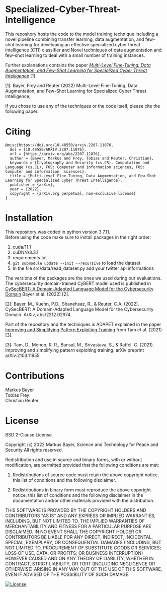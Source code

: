 # Specialized-Cyber-Threat-Intelligence

This repository hosts the code to the model training technique including a novel pipeline combining transfer learning, data augmentation, and few-shot learning for developing an effective specialized cyber threat intelligence (CTI) classifier and Novel techniques of data augmentation and few-shot learning to deal with a small number of training instances.

Further explanations contains the paper [*Multi-Level Fine-Tuning, Data Augmentation, and Few-Shot Learning for Specialized Cyber Threat Intelligence*](https://arxiv.org/abs/2207.11076) [1].

[1]: Bayer, Frey and Reuter (2022) Multi-Level Fine-Tuning, Data Augmentation, and Few-Shot Learning for Specialized Cyber Threat Intelligence,

If you chose to use any of the techniques or the code itself, please cite the following paper.

# Citing

```
@misc{https://doi.org/10.48550/arxiv.2207.11076,
  doi = {10.48550/ARXIV.2207.11076},
  url = {https://arxiv.org/abs/2207.11076},
  author = {Bayer, Markus and Frey, Tobias and Reuter, Christian},
  keywords = {Cryptography and Security (cs.CR), Computation and Language (cs.CL), FOS: Computer and information sciences, FOS: Computer and information  sciences},
  title = {Multi-Level Fine-Tuning, Data Augmentation, and Few-Shot Learning for Specialized Cyber Threat Intelligence},
  publisher = {arXiv},
  year = {2022},
  copyright = {arXiv.org perpetual, non-exclusive license}
}
```
# Installation

This repository was coded in python version 3.7.11.\
Before using the code make sure to install packages in the right order:
1. cuda/11.1
2. cuDNN/8.3.1
3. requirements.txt
4. `git submodule update --init --recursive` to load the dataset
5. In the file src/data/read_dataset.py add your twitter api informations

The versions of the packages are the ones we used during our evaluations.
The cybersecurity domain-trained CyBERT model used is published in [CySecBERT: A Domain-Adapted Language Model for the Cybersecurity Domain](https://arxiv.org/abs/2212.02974) Bayer et al. (2022) [2].

[2]: Bayer, M., Kuehn, P.D., Shanehsaz, R., & Reuter, C.A. (2022). CySecBERT: A Domain-Adapted Language Model for the Cybersecurity Domain. ArXiv, abs/2212.02974.

Part of the repository and the techniques is ADAPET explained in the paper [Improving and Simplifying Pattern Exploiting Training](https://arxiv.org/abs/2103.11955) from Tam et al. (2021)[3].

[3]: Tam, D., Menon, R. R., Bansal, M., Srivastava, S., & Raffel, C. (2021). Improving and simplifying pattern exploiting training. arXiv preprint arXiv:2103.11955


# Contributions

Markus Bayer \
Tobias Frey \
Christian Reuter 

# License
BSD 2-Clause License

Copyright (c) 2022 Markus Bayer, Science and Technology for Peace and Security
All rights reserved.

Redistribution and use in source and binary forms, with or without
modification, are permitted provided that the following conditions are met:

1. Redistributions of source code must retain the above copyright notice, this
   list of conditions and the following disclaimer.

2. Redistributions in binary form must reproduce the above copyright notice,
   this list of conditions and the following disclaimer in the documentation
   and/or other materials provided with the distribution.

THIS SOFTWARE IS PROVIDED BY THE COPYRIGHT HOLDERS AND CONTRIBUTORS "AS IS"
AND ANY EXPRESS OR IMPLIED WARRANTIES, INCLUDING, BUT NOT LIMITED TO, THE
IMPLIED WARRANTIES OF MERCHANTABILITY AND FITNESS FOR A PARTICULAR PURPOSE ARE
DISCLAIMED. IN NO EVENT SHALL THE COPYRIGHT HOLDER OR CONTRIBUTORS BE LIABLE
FOR ANY DIRECT, INDIRECT, INCIDENTAL, SPECIAL, EXEMPLARY, OR CONSEQUENTIAL
DAMAGES (INCLUDING, BUT NOT LIMITED TO, PROCUREMENT OF SUBSTITUTE GOODS OR
SERVICES; LOSS OF USE, DATA, OR PROFITS; OR BUSINESS INTERRUPTION) HOWEVER
CAUSED AND ON ANY THEORY OF LIABILITY, WHETHER IN CONTRACT, STRICT LIABILITY,
OR TORT (INCLUDING NEGLIGENCE OR OTHERWISE) ARISING IN ANY WAY OUT OF THE USE
OF THIS SOFTWARE, EVEN IF ADVISED OF THE POSSIBILITY OF SUCH DAMAGE.

[![License](https://img.shields.io/badge/License-BSD_2--Clause-orange.svg)](https://opensource.org/licenses/BSD-2-Clause)
